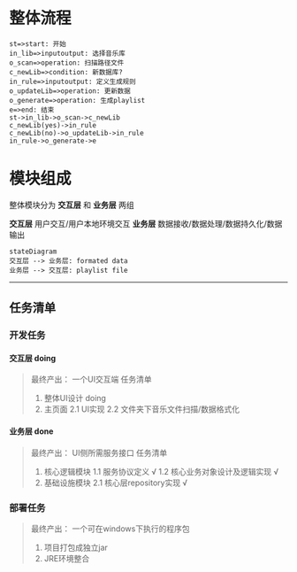 # 整体流程
```flow
st=>start: 开始
in_lib=>inputoutput: 选择音乐库
o_scan=>operation: 扫描路径文件
c_newLib=>condition: 新数据库?
in_rule=>inputoutput: 定义生成规则
o_updateLib=>operation: 更新数据
o_generate=>operation: 生成playlist
e=>end: 结束
st->in_lib->o_scan->c_newLib
c_newLib(yes)->in_rule
c_newLib(no)->o_updateLib->in_rule
in_rule->o_generate->e
```
# 模块组成
整体模块分为 __交互层__ 和 __业务层__ 两组

__交互层__ 用户交互/用户本地环境交互
__业务层__ 数据接收/数据处理/数据持久化/数据输出

```mermaid
stateDiagram
交互层 --> 业务层: formated data
业务层 --> 交互层: playlist file
```
***
## 任务清单
### 开发任务 
#### 交互层 doing

> 最终产出： 一个UI交互端
> 任务清单
> 1. 整体UI设计 doing
> 2. 主页面
> 2.1 UI实现
> 2.2 文件夹下音乐文件扫描/数据格式化

#### 业务层 done

> 最终产出： UI侧所需服务接口
> 任务清单
> 1. 核心逻辑模块
> 1.1 服务协议定义 √
> 1.2 核心业务对象设计及逻辑实现 √  
> 2. 基础设施模块
> 2.1 核心层repository实现 √

### 部署任务
> 最终产出： 一个可在windows下执行的程序包
> 1. 项目打包成独立jar
> 2. JRE环境整合